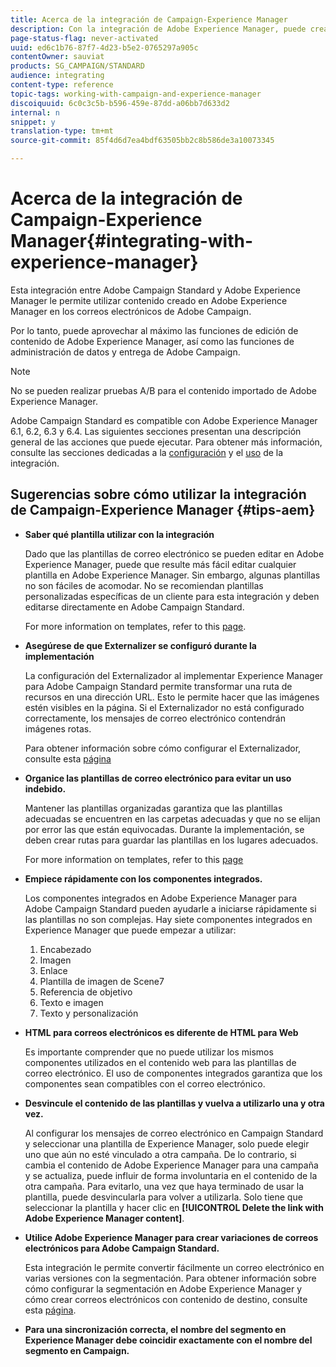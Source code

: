 ```yaml
---
title: Acerca de la integración de Campaign-Experience Manager
description: Con la integración de Adobe Experience Manager, puede crear contenido directamente en AEM y utilizarlo posteriormente en Adobe Campaign.
page-status-flag: never-activated
uuid: ed6c1b76-87f7-4d23-b5e2-0765297a905c
contentOwner: sauviat
products: SG_CAMPAIGN/STANDARD
audience: integrating
content-type: reference
topic-tags: working-with-campaign-and-experience-manager
discoiquuid: 6c0c3c5b-b596-459e-87dd-a06bb7d633d2
internal: n
snippet: y
translation-type: tm+mt
source-git-commit: 85f4d6d7ea4bdf63505bb2c8b586de3a10073345

---
```



# Acerca de la integración de Campaign-Experience Manager{#integrating-with-experience-manager}

Esta integración entre Adobe Campaign Standard y Adobe Experience Manager le permite utilizar contenido creado en Adobe Experience Manager en los correos electrónicos de Adobe Campaign.

Por lo tanto, puede aprovechar al máximo las funciones de edición de contenido de Adobe Experience Manager, así como las funciones de administración de datos y entrega de Adobe Campaign.

>[!NOTE]
>
>No se pueden realizar pruebas A/B para el contenido importado de Adobe Experience Manager.

Adobe Campaign Standard es compatible con Adobe Experience Manager 6.1, 6.2, 6.3 y 6.4. Las siguientes secciones presentan una descripción general de las acciones que puede ejecutar. Para obtener más información, consulte las secciones dedicadas a la [configuración](https://helpx.adobe.com/experience-manager/6-4/sites/administering/using/campaignstandard.html) y el [uso](https://helpx.adobe.com/experience-manager/6-4/sites/authoring/using/campaign.html) de la integración.

## Sugerencias sobre cómo utilizar la integración de Campaign-Experience Manager {#tips-aem}

* **Saber qué plantilla utilizar con la integración**

   Dado que las plantillas de correo electrónico se pueden editar en Adobe Experience Manager, puede que resulte más fácil editar cualquier plantilla en Adobe Experience Manager. Sin embargo, algunas plantillas no son fáciles de acomodar. No se recomiendan plantillas personalizadas específicas de un cliente para esta integración y deben editarse directamente en Adobe Campaign Standard.

   For more information on templates, refer to this [page](https://docs.adobe.com/content/help/en/experience-manager-64/developing/platform/templates/templates.html).

* **Asegúrese de que Externalizer se configuró durante la implementación**

   La configuración del Externalizador al implementar Experience Manager para Adobe Campaign Standard permite transformar una ruta de recursos en una dirección URL. Esto le permite hacer que las imágenes estén visibles en la página. Si el Externalizador no está configurado correctamente, los mensajes de correo electrónico contendrán imágenes rotas.

   Para obtener información sobre cómo configurar el Externalizador, consulte esta [página](https://docs.adobe.com/content/help/en/experience-manager-64/developing/platform/externalizer.html)

* **Organice las plantillas de correo electrónico para evitar un uso indebido.**

   Mantener las plantillas organizadas garantiza que las plantillas adecuadas se encuentren en las carpetas adecuadas y que no se elijan por error las que están equivocadas. Durante la implementación, se deben crear rutas para guardar las plantillas en los lugares adecuados.

   For more information on templates, refer to this [page](https://docs.adobe.com/content/help/en/experience-manager-64/developing/platform/templates/templates.html#template-availability)

* **Empiece rápidamente con los componentes integrados.**

   Los componentes integrados en Adobe Experience Manager para Adobe Campaign Standard pueden ayudarle a iniciarse rápidamente si las plantillas no son complejas.
Hay siete componentes integrados en Experience Manager que puede empezar a utilizar:
   1. Encabezado
   1. Imagen
   1. Enlace
   1. Plantilla de imagen de Scene7
   1. Referencia de objetivo
   1. Texto e imagen
   1. Texto y personalización

* **HTML para correos electrónicos es diferente de HTML para Web**

   Es importante comprender que no puede utilizar los mismos componentes utilizados en el contenido web para las plantillas de correo electrónico. El uso de componentes integrados garantiza que los componentes sean compatibles con el correo electrónico.

* **Desvincule el contenido de las plantillas y vuelva a utilizarlo una y otra vez.**

   Al configurar los mensajes de correo electrónico en Campaign Standard y seleccionar una plantilla de Experience Manager, solo puede elegir uno que aún no esté vinculado a otra campaña. De lo contrario, si cambia el contenido de Adobe Experience Manager para una campaña y se actualiza, puede influir de forma involuntaria en el contenido de la otra campaña.
Para evitarlo, una vez que haya terminado de usar la plantilla, puede desvincularla para volver a utilizarla. Solo tiene que seleccionar la plantilla y hacer clic en **[!UICONTROL Delete the link with Adobe Experience Manager content]**.

* **Utilice Adobe Experience Manager para crear variaciones de correos electrónicos para Adobe Campaign Standard.**

   Esta integración le permite convertir fácilmente un correo electrónico en varias versiones con la segmentación.
Para obtener información sobre cómo configurar la segmentación en Adobe Experience Manager y cómo crear correos electrónicos con contenido de destino, consulte esta [página](https://docs.adobe.com/help/en/experience-manager-64/authoring/aem-adobe-campaign/target-adobe-campaign.html#setting-up-segmentation-in-aem).

* **Para una sincronización correcta, el nombre del segmento en Experience Manager debe coincidir exactamente con el nombre del segmento en Campaign.**